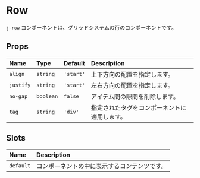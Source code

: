 # Row

`j-row` コンポーネントは、グリッドシステムの行のコンポーネントです。

## Props

|Name|Type|Default|Description|
|:--|:--|:--|:--|
|`align`|`string`|`'start'`|上下方向の配置を指定します。|
|`justify`|`string`|`'start'`|左右方向の配置を指定します。|
|`no-gap`|`boolean`|`false`|アイテム間の隙間を削除します。|
|`tag`|`string`|`'div'`|指定されたタグをコンポーネントに適用します。|

## Slots

|Name|Description|
|:--|:--|
|`default`|コンポーネントの中に表示するコンテンツです。|
